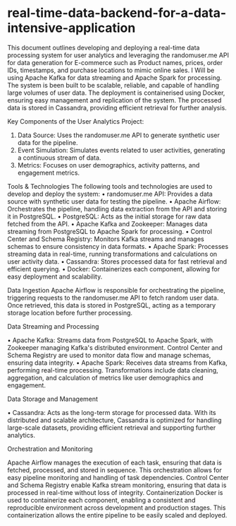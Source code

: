 # real-time-data-backend-for-a-data-intensive-application
This document outlines developing and deploying a real-time data processing system for user analytics and leveraging the randomuser.me API for data generation for E-commerce such as Product names, prices, order IDs, timestamps, and purchase locations to mimic online sales.
I Will be using Apache Kafka for data streaming and Apache Spark for processing. The system is been built to be scalable, reliable, and capable of handling large volumes of user data. The deployment is containerised using Docker, ensuring easy management and replication of the system. The processed data is stored in Cassandra, providing efficient retrieval for further analysis.


Key Components of the User Analytics Project:
1.	Data Source: Uses the randomuser.me API to generate synthetic user data for the pipeline.
2.	Event Simulation: Simulates events related to user activities, generating a continuous stream of data.
3.	Metrics: Focuses on user demographics, activity patterns, and engagement metrics.

Tools & Technologies
The following tools and technologies are used to develop and deploy the system:
•	randomuser.me API: Provides a data source with synthetic user data for testing the pipeline.
•	Apache Airflow: Orchestrates the pipeline, handling data extraction from the API and storing it in PostgreSQL.
•	PostgreSQL: Acts as the initial storage for raw data fetched from the API.
•	Apache Kafka and Zookeeper: Manages data streaming from PostgreSQL to Apache Spark for processing.
•	Control Center and Schema Registry: Monitors Kafka streams and manages schemas to ensure consistency in data formats.
•	Apache Spark: Processes streaming data in real-time, running transformations and calculations on user activity data.
•	Cassandra: Stores processed data for fast retrieval and efficient querying.
•	Docker: Containerizes each component, allowing for easy deployment and scalability.



Data Ingestion
Apache Airflow is responsible for orchestrating the pipeline, triggering requests to the randomuser.me API to fetch random user data. Once retrieved, this data is stored in PostgreSQL, acting as a temporary storage location before further processing.

Data Streaming and Processing

•	Apache Kafka: Streams data from PostgreSQL to Apache Spark, with Zookeeper managing Kafka's distributed environment. Control Center and Schema Registry are used to monitor data flow and manage schemas, ensuring data integrity.
•	Apache Spark: Receives data streams from Kafka, performing real-time processing. Transformations include data cleaning, aggregation, and calculation of metrics like user demographics and engagement.

Data Storage and Management

•	Cassandra: Acts as the long-term storage for processed data. With its distributed and scalable architecture, Cassandra is optimized for handling large-scale datasets, providing efficient retrieval and supporting further analytics. 

Orchestration and Monitoring

Apache Airflow manages the execution of each task, ensuring that data is fetched, processed, and stored in sequence. This orchestration allows for easy pipeline monitoring and handling of task dependencies. Control Center and Schema Registry enable Kafka stream monitoring, ensuring that data is processed in real-time without loss of integrity.
Containerization
Docker is used to containerize each component, enabling a consistent and reproducible environment across development and production stages. This containerization allows the entire pipeline to be easily scaled and deployed.
